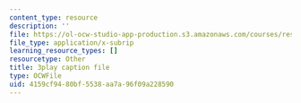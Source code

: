 ```yaml
---
content_type: resource
description: ''
file: https://ol-ocw-studio-app-production.s3.amazonaws.com/courses/res-18-009-learn-differential-equations-up-close-with-gilbert-strang-and-cleve-moler-fall-2015/4159cf9480bf5538aa7a96f09a228590_eeMJg4uI7o0.vtt
file_type: application/x-subrip
learning_resource_types: []
resourcetype: Other
title: 3play caption file
type: OCWFile
uid: 4159cf94-80bf-5538-aa7a-96f09a228590
---
```


